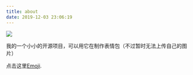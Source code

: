 ```yaml
---
title: about
date: 2019-12-03 23:06:19
---
```


<div style="height: auto">
<img src="/images/helloworld.png">
</div>

我的一个小小的开源项目，可以用它在制作表情包（不过暂时无法上传自己的图片）

点击这里[Emoji](https://helloxiaopeng.com/myproject/).